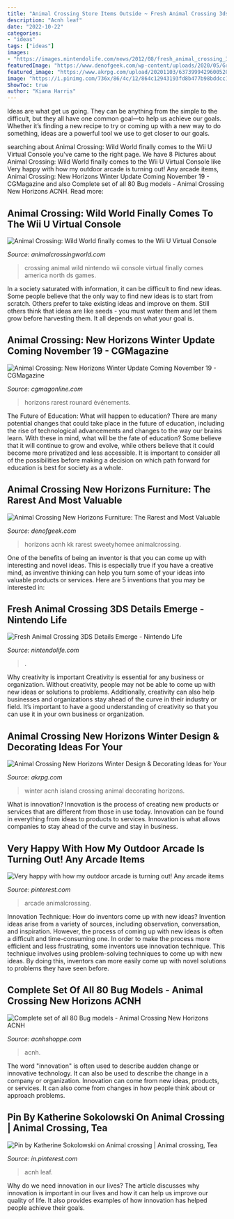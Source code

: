 ```yaml
---
title: "Animal Crossing Store Items Outside ~ Fresh Animal Crossing 3ds Details Emerge"
description: "Acnh leaf"
date: "2022-10-22"
categories:
- "ideas"
tags: ["ideas"]
images:
- "https://images.nintendolife.com/news/2012/08/fresh_animal_crossing_3ds_details_emerge/1280x720.jpg"
featuredImage: "https://www.denofgeek.com/wp-content/uploads/2020/05/Grand-Piano-reddit.jpg?w=1024"
featured_image: "https://www.akrpg.com/upload/20201103/6373999429600520849834963.png"
image: "https://i.pinimg.com/736x/86/4c/12/864c12943193fd8b477b98bddcc112e9.jpg"
ShowToc: true
author: "Kiana Harris"
---
```



Ideas are what get us going. They can be anything from the simple to the difficult, but they all have one common goal—to help us achieve our goals. Whether it’s finding a new recipe to try or coming up with a new way to do something, ideas are a powerful tool we use to get closer to our goals.

	

		
searching about Animal Crossing: Wild World finally comes to the Wii U Virtual Console you've came to the right page. We have 8 Pictures about Animal Crossing: Wild World finally comes to the Wii U Virtual Console like Very happy with how my outdoor arcade is turning out! Any arcade items, Animal Crossing: New Horizons Winter Update Coming November 19 - CGMagazine and also Complete set of all 80 Bug models - Animal Crossing New Horizons ACNH. Read more:
		
    
## Animal Crossing: Wild World Finally Comes To The Wii U Virtual Console

<img loading=lazy src="https://animalcrossingworld.com/wp-content/uploads/2015/11/wild-world-virtual-console-5.jpg" onerror="this.onerror=null;this.src='https://tse4.mm.bing.net/th?id=OIP.kzUTxWt6jGB_NUMyzROLigHaEK&amp;pid=15.1';" alt="Animal Crossing: Wild World finally comes to the Wii U Virtual Console">

_Source: animalcrossingworld.com_

>crossing animal wild nintendo wii console virtual finally comes america north ds games. 

	

In a society saturated with information, it can be difficult to find new ideas. Some people believe that the only way to find new ideas is to start from scratch. Others prefer to take existing ideas and improve on them. Still others think that ideas are like seeds - you must water them and let them grow before harvesting them. It all depends on what your goal is.

    
## Animal Crossing: New Horizons Winter Update Coming November 19 - CGMagazine

<img loading=lazy src="https://www.cgmagonline.com/wp-content/uploads/2020/11/animal-crossing-new-horizons-winter-update-coming-november-19.jpg" onerror="this.onerror=null;this.src='https://tse4.mm.bing.net/th?id=OIP.S0yWxSC0UOcT0hvA70IsMgHaEK&amp;pid=15.1';" alt="Animal Crossing: New Horizons Winter Update Coming November 19 - CGMagazine">

_Source: cgmagonline.com_

>horizons rarest rounard événements. 

	

The Future of Education: What will happen to education?
There are many potential changes that could take place in the future of education, including the rise of technological advancements and changes to the way our brains learn. With these in mind, what will be the fate of education? Some believe that it will continue to grow and evolve, while others believe that it could become more privatized and less accessible. It is important to consider all of the possibilities before making a decision on which path forward for education is best for society as a whole.

    
## Animal Crossing New Horizons Furniture: The Rarest And Most Valuable

<img loading=lazy src="https://www.denofgeek.com/wp-content/uploads/2020/05/Grand-Piano-reddit.jpg?w=1024" onerror="this.onerror=null;this.src='https://tse1.mm.bing.net/th?id=OIP.zGGF886CRweh5fosX0wbIwHaEK&amp;pid=15.1';" alt="Animal Crossing New Horizons Furniture: The Rarest and Most Valuable">

_Source: denofgeek.com_

>horizons acnh kk rarest sweetyhomee animalcrossing. 

	

One of the benefits of being an inventor is that you can come up with interesting and novel ideas. This is especially true if you have a creative mind, as inventive thinking can help you turn some of your ideas into valuable products or services. Here are 5 inventions that you may be interested in: 

    
## Fresh Animal Crossing 3DS Details Emerge - Nintendo Life

<img loading=lazy src="https://images.nintendolife.com/news/2012/08/fresh_animal_crossing_3ds_details_emerge/1280x720.jpg" onerror="this.onerror=null;this.src='https://tse2.mm.bing.net/th?id=OIP.Vwt4dA8Ro0UiJqH4RgitjAHaEK&amp;pid=15.1';" alt="Fresh Animal Crossing 3DS Details Emerge - Nintendo Life">

_Source: nintendolife.com_

>. 

	

Why creativity is important
Creativity is essential for any business or organization. Without creativity, people may not be able to come up with new ideas or solutions to problems. Additionally, creativity can also help businesses and organizations stay ahead of the curve in their industry or field. It’s important to have a good understanding of creativity so that you can use it in your own business or organization.

    
## Animal Crossing New Horizons Winter Design &amp; Decorating Ideas For Your

<img loading=lazy src="https://www.akrpg.com/upload/20201103/6373999429600520849834963.png" onerror="this.onerror=null;this.src='https://tse4.mm.bing.net/th?id=OIP.AR0UbvOrQhr7rPywDP06EwHaEJ&amp;pid=15.1';" alt="Animal Crossing New Horizons Winter Design &amp; Decorating Ideas for Your">

_Source: akrpg.com_

>winter acnh island crossing animal decorating horizons. 

	

What is innovation?
Innovation is the process of creating new products or services that are different from those in use today. Innovation can be found in everything from ideas to products to services. Innovation is what allows companies to stay ahead of the curve and stay in business.

    
## Very Happy With How My Outdoor Arcade Is Turning Out! Any Arcade Items

<img loading=lazy src="https://i.pinimg.com/736x/70/97/86/70978657f16855f68a6425d60df92c82.jpg" onerror="this.onerror=null;this.src='https://tse2.mm.bing.net/th?id=OIP.HUgtstC20U9HDMiQz4mxoAHaEK&amp;pid=15.1';" alt="Very happy with how my outdoor arcade is turning out! Any arcade items">

_Source: pinterest.com_

>arcade animalcrossing. 

	

Innovation Technique: How do inventors come up with new ideas?
Invention ideas arise from a variety of sources, including observation, conversation, and inspiration. However, the process of coming up with new ideas is often a difficult and time-consuming one. In order to make the process more efficient and less frustrating, some inventors use innovation technique. This technique involves using problem-solving techniques to come up with new ideas. By doing this, inventors can more easily come up with novel solutions to problems they have seen before.

    
## Complete Set Of All 80 Bug Models - Animal Crossing New Horizons ACNH

<img loading=lazy src="https://cdn.shopify.com/s/files/1/0455/4165/4679/products/FullSizeRender_bac2c3f4-4507-4e91-8d5a-442f10969e99_1024x1024@2x.jpg?v=1597687914" onerror="this.onerror=null;this.src='https://tse1.mm.bing.net/th?id=OIP.gaG0enT6EK0fbgKHgBIEtAHaEH&amp;pid=15.1';" alt="Complete set of all 80 Bug models - Animal Crossing New Horizons ACNH">

_Source: acnhshoppe.com_

>acnh. 

	

The word "innovation" is often used to describe audden change or innovative technology. It can also be used to describe the change in a company or organization. Innovation can come from new ideas, products, or services. It can also come from changes in how people think about or approach problems.

    
## Pin By Katherine Sokolowski On Animal Crossing | Animal Crossing, Tea

<img loading=lazy src="https://i.pinimg.com/736x/86/4c/12/864c12943193fd8b477b98bddcc112e9.jpg" onerror="this.onerror=null;this.src='https://tse1.mm.bing.net/th?id=OIP.QoTVuM46D1cqRL5xcZmwHQHaEK&amp;pid=15.1';" alt="Pin by Katherine Sokolowski on Animal crossing | Animal crossing, Tea">

_Source: in.pinterest.com_

>acnh leaf. 

	

Why do we need innovation in our lives?
The article discusses why innovation is important in our lives and how it can help us improve our quality of life. It also provides examples of how innovation has helped people achieve their goals.


